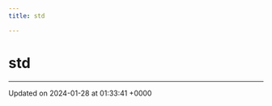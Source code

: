 ```yaml
---
title: std

---
```


# std








-------------------------------

Updated on 2024-01-28 at 01:33:41 +0000